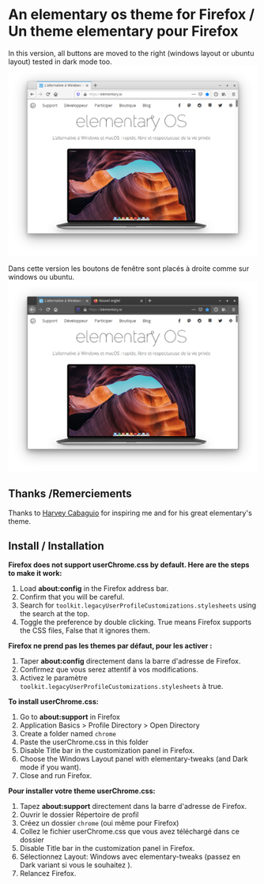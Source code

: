 # An elementary os theme for Firefox / Un theme elementary pour Firefox

In this version, all buttons are moved to the right (windows layout or ubuntu layout)
tested in dark mode too. 
<img src="firefox layout windows.png"/>

Dans cette version les boutons de fenêtre sont placés à droite comme sur windows ou ubuntu. 
<img src="firefox dark theme.png"/>

## Thanks /Remerciements

Thanks to [Harvey Cabaguio](https://github.com/harveycabaguio/firefox-elementary-theme) for 
inspiring me and for his great elementary's theme.

## Install / Installation

**Firefox does not support userChrome.css by default. Here are the steps to make it work:**
  1. Load **about:config** in the Firefox address bar. 
  2. Confirm that you will be careful.
  3. Search for `toolkit.legacyUserProfileCustomizations.stylesheets` using the search at the top.
  4. Toggle the preference by double clicking. True means Firefox supports the CSS files, False that it ignores them.

**Firefox ne prend pas les themes par défaut, pour les activer :**
  1. Taper **about:config** directement dans la barre d'adresse de Firefox. 
  2. Confirmez que vous serez attentif à vos modifications.
  3. Activez le paramètre `toolkit.legacyUserProfileCustomizations.stylesheets` à true.

**To install userChrome.css:**

  1. Go to **about:support** in Firefox
  2. Application Basics > Profile Directory > Open Directory
  3. Create a folder named `chrome`
  4. Paste the userChrome.css in this folder
  5. Disable Title bar in the customization panel in Firefox.
  5. Choose the Windows Layout panel with elementary-tweaks (and Dark mode if you want).
  6. Close and run Firefox.

**Pour installer votre theme userChrome.css:**
  1. Tapez **about:support** directement dans la barre d'adresse de Firefox. 
  2. Ouvrir le dossier Répertoire de profil 
  3. Créez un dossier `chrome` (oui même pour Firefox)
  4. Collez le fichier userChrome.css que vous avez téléchargé dans ce dossier
  5. Disable Title bar in the customization panel in Firefox.
  5. Sélectionnez Layout: Windows avec elementary-tweaks (passez en Dark variant si vous le souhaitez ).
  6. Relancez Firefox.
